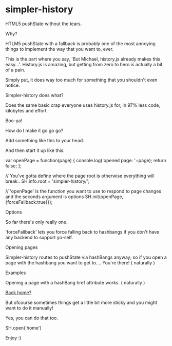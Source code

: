 simpler-history
===============


HTML5 pushState without the tears.



Why?

HTLM5 pushState with a fallback is probably one of the most annoying things to implement the way that you want to, ever.

This is the part where you say, 'But Michael, history.js already makes this easy...'. History.js is amazing, but getting from zero to hero is actually a bit of a pain.

Simply put, it does way too much for something that you shouldn't even notice.

Simpler-history does what?

Does the same basic crap everyone uses history.js for, in 97% less code, kilobytes and effort.

Boo-ya!

How do I make it go go go?

Add something like this to your head.

<script src="path/to/simpler-history.0.2.min.js"></script>


And then start it up like this:

var openPage = function(page) {
  console.log('opened page: '+page);
  return false;
};

// You've gotta define where the page root is 
otherwise everything will break..
SH.info.root = 'simpler-history/';

// 'openPage' is the function you want to use to 
respond to page changes and the seconds argument is options
SH.init(openPage,{forceFallback:true}});

Options

So far there's only really one.

'forceFallback' lets you force falling back to hashbangs if you don't have any backend to support yo-self.

Opening pages

Simpler-history routes to pushState via hashBangs anyway; so if you open a page with the hashbang you want to get to.... You're there! ( naturally )


Examples

Opening a page with a hashBang href attribute works. ( naturally )

<a href="#!/home">Back home?</a>


But ofcourse sometimes things get a little bit more sticky and you might want to do it manually!

Yes, you can do that too.

SH.open('home')

Enjoy :) 
